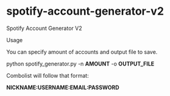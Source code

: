# spotify-account-generator-v2
Spotify Account Generator V2

Usage

You can specify amount of accounts and output file to save.



python spotify_generator.py -n **AMOUNT** -o **OUTPUT_FILE**

Combolist will follow that format:



**NICKNAME:USERNAME:EMAIL:PASSWORD**

